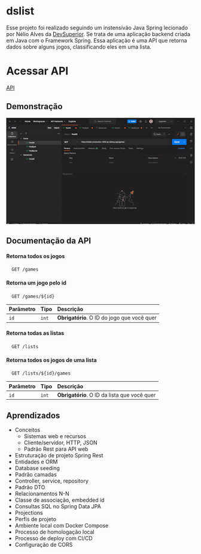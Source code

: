 
# dslist

Esse projeto foi realizado seguindo um instensivão Java Spring lecionado por Nélio Alves da [DevSuperior](https://github.com/devsuperior). Se trata de uma aplicação backend criada em Java com o Framework Spring. Essa aplicação é uma API que retorna dados sobre alguns jogos, classificando eles em uma lista.

# Acessar API
[API](https://dslist-production-30f8.up.railway.app/games)



## Demonstração

![](https://github.com/juanmarquesdev/dslist/blob/main/gif/gif-postman-dslist.gif?raw=true)

## Documentação da API

#### Retorna todos os jogos

```http
  GET /games
```

#### Retorna um jogo pelo id

```http
  GET /games/${id}
```

| Parâmetro   | Tipo       | Descrição                                   |
| :---------- | :--------- | :------------------------------------------ |
| `id`      | `int` | **Obrigatório**. O ID do jogo que você quer |


#### Retorna todas as listas

```http
  GET /lists
```

#### Retorna todos os jogos de uma lista
```http
  GET /lists/${id}/games
```

| Parâmetro   | Tipo       | Descrição                                   |
| :---------- | :--------- | :------------------------------------------ |
| `id`      | `int` | **Obrigatório**. O ID da lista que você quer |
## Aprendizados

- Conceitos
    - Sistemas web e recursos
    - Cliente/servidor, HTTP, JSON
    - Padrão Rest para API web
- Estruturação de projeto Spring Rest
- Entidades e ORM
- Database seeding
- Padrão camadas
- Controller, service, repository
- Padrão DTO
- Relacionamentos N-N
- Classe de associação, embedded id
- Consultas SQL no Spring Data JPA
- Projections
- Perfis de projeto
- Ambiente local com Docker Compose
- Processo de homologação local
- Processo de deploy com CI/CD
- Configuração de CORS

